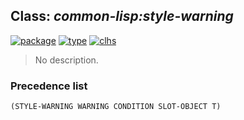 ## Class: ***common-lisp:style-warning***
[![package](https://img.shields.io/badge/Package-COMMON--LISP-5f9ea0.svg?style=social&colorA=999999)](../) [![type](https://img.shields.io/badge/Type-Class-5f9ea0.svg?style=social&colorA=999999)](../#class) [![clhs](https://img.shields.io/badge/CLHS-STYLE--WARNING-5f9ea0.svg?style=social&colorA=999999)](http://www.lispworks.com/documentation/HyperSpec/Body/e_style_.htm) 

> No description.

### Precedence list
```
(STYLE-WARNING WARNING CONDITION SLOT-OBJECT T)
```
